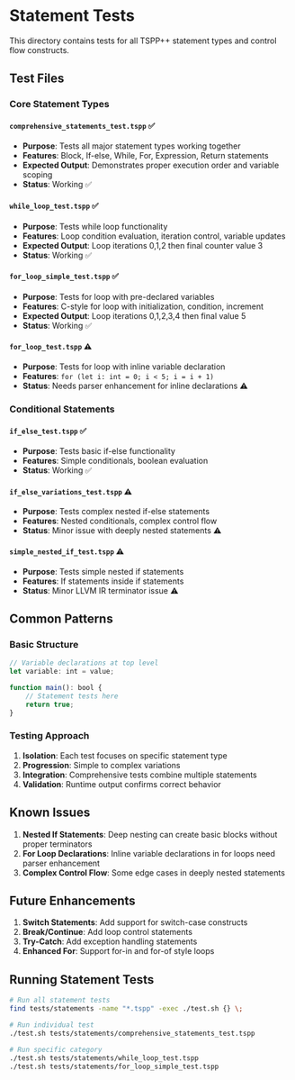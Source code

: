 # Statement Tests

This directory contains tests for all TSPP++ statement types and control flow constructs.

## Test Files

### Core Statement Types

#### `comprehensive_statements_test.tspp` ✅
- **Purpose**: Tests all major statement types working together
- **Features**: Block, If-else, While, For, Expression, Return statements
- **Expected Output**: Demonstrates proper execution order and variable scoping
- **Status**: Working ✅

#### `while_loop_test.tspp` ✅  
- **Purpose**: Tests while loop functionality
- **Features**: Loop condition evaluation, iteration control, variable updates
- **Expected Output**: Loop iterations 0,1,2 then final counter value 3
- **Status**: Working ✅

#### `for_loop_simple_test.tspp` ✅
- **Purpose**: Tests for loop with pre-declared variables
- **Features**: C-style for loop with initialization, condition, increment
- **Expected Output**: Loop iterations 0,1,2,3,4 then final value 5
- **Status**: Working ✅

#### `for_loop_test.tspp` ⚠️
- **Purpose**: Tests for loop with inline variable declaration
- **Features**: `for (let i: int = 0; i < 5; i = i + 1)`
- **Status**: Needs parser enhancement for inline declarations ⚠️

### Conditional Statements

#### `if_else_test.tspp` ✅
- **Purpose**: Tests basic if-else functionality
- **Features**: Simple conditionals, boolean evaluation
- **Status**: Working ✅

#### `if_else_variations_test.tspp` ⚠️
- **Purpose**: Tests complex nested if-else statements
- **Features**: Nested conditionals, complex control flow
- **Status**: Minor issue with deeply nested statements ⚠️

#### `simple_nested_if_test.tspp` ⚠️
- **Purpose**: Tests simple nested if statements
- **Features**: If statements inside if statements
- **Status**: Minor LLVM IR terminator issue ⚠️

## Common Patterns

### Basic Structure
```typescript
// Variable declarations at top level
let variable: int = value;

function main(): bool {
    // Statement tests here
    return true;
}
```

### Testing Approach
1. **Isolation**: Each test focuses on specific statement type
2. **Progression**: Simple to complex variations
3. **Integration**: Comprehensive tests combine multiple statements
4. **Validation**: Runtime output confirms correct behavior

## Known Issues

1. **Nested If Statements**: Deep nesting can create basic blocks without proper terminators
2. **For Loop Declarations**: Inline variable declarations in for loops need parser enhancement
3. **Complex Control Flow**: Some edge cases in deeply nested statements

## Future Enhancements

1. **Switch Statements**: Add support for switch-case constructs
2. **Break/Continue**: Add loop control statements
3. **Try-Catch**: Add exception handling statements
4. **Enhanced For**: Support for-in and for-of style loops

## Running Statement Tests

```bash
# Run all statement tests
find tests/statements -name "*.tspp" -exec ./test.sh {} \;

# Run individual test
./test.sh tests/statements/comprehensive_statements_test.tspp

# Run specific category
./test.sh tests/statements/while_loop_test.tspp
./test.sh tests/statements/for_loop_simple_test.tspp
```
